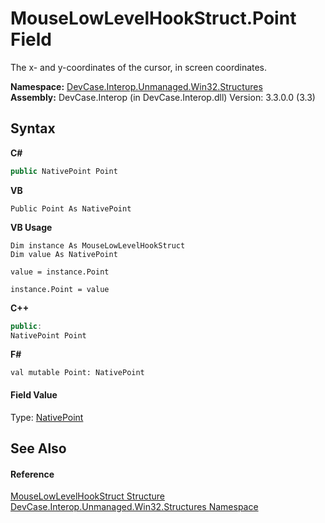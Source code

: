 # MouseLowLevelHookStruct.Point Field
 

The x- and y-coordinates of the cursor, in screen coordinates.

**Namespace:**&nbsp;<a href="N_DevCase_Interop_Unmanaged_Win32_Structures">DevCase.Interop.Unmanaged.Win32.Structures</a><br />**Assembly:**&nbsp;DevCase.Interop (in DevCase.Interop.dll) Version: 3.3.0.0 (3.3)

## Syntax

**C#**<br />
``` C#
public NativePoint Point
```

**VB**<br />
``` VB
Public Point As NativePoint
```

**VB Usage**<br />
``` VB Usage
Dim instance As MouseLowLevelHookStruct
Dim value As NativePoint

value = instance.Point

instance.Point = value
```

**C++**<br />
``` C++
public:
NativePoint Point
```

**F#**<br />
``` F#
val mutable Point: NativePoint
```


#### Field Value
Type: <a href="T_DevCase_Interop_Unmanaged_Win32_Structures_NativePoint">NativePoint</a>

## See Also


#### Reference
<a href="T_DevCase_Interop_Unmanaged_Win32_Structures_MouseLowLevelHookStruct">MouseLowLevelHookStruct Structure</a><br /><a href="N_DevCase_Interop_Unmanaged_Win32_Structures">DevCase.Interop.Unmanaged.Win32.Structures Namespace</a><br />